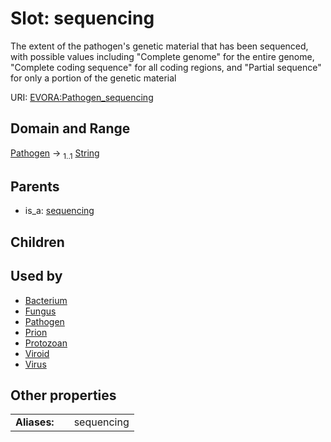 
# Slot: sequencing

The extent of the pathogen's genetic material that has been sequenced, with possible values including "Complete genome" for the entire genome, "Complete coding sequence" for all coding regions, and "Partial sequence" for only a portion of the genetic material

URI: [EVORA:Pathogen_sequencing](https://evora-project.eu/Pathogen_sequencing)


## Domain and Range

[Pathogen](Pathogen.md) &#8594;  <sub>1..1</sub> [String](types/String.md)

## Parents

 *  is_a: [sequencing](sequencing.md)

## Children


## Used by

 * [Bacterium](Bacterium.md)
 * [Fungus](Fungus.md)
 * [Pathogen](Pathogen.md)
 * [Prion](Prion.md)
 * [Protozoan](Protozoan.md)
 * [Viroid](Viroid.md)
 * [Virus](Virus.md)

## Other properties

|  |  |  |
| --- | --- | --- |
| **Aliases:** | | sequencing |